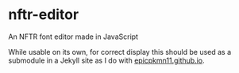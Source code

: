 # nftr-editor
An NFTR font editor made in JavaScript

While usable on its own, for correct display this should be used as a submodule in a Jekyll site as I do with [epicpkmn11.github.io](https://github.com/Epicpkmn11/epicpkmn11.github.io).